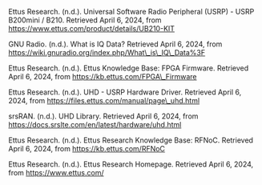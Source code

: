 Ettus Research. (n.d.). Universal Software Radio Peripheral (USRP) - USRP
B200mini / B210. Retrieved April 6, 2024, from
https://www.ettus.com/product/details/UB210-KIT

GNU Radio. (n.d.). What is IQ Data? Retrieved April 6, 2024, from
https://wiki.gnuradio.org/index.php/What\_is\_IQ\_Data%3F

Ettus Research. (n.d.). Ettus Knowledge Base: FPGA Firmware. Retrieved April 6,
2024, from https://kb.ettus.com/FPGA\_Firmware

Ettus Research. (n.d.). UHD - USRP Hardware Driver. Retrieved April 6, 2024,
from https://files.ettus.com/manual/page\_uhd.html

srsRAN. (n.d.). UHD Library. Retrieved April 6, 2024, from
https://docs.srslte.com/en/latest/hardware/uhd.html

Ettus Research. (n.d.). Ettus Research Knowledge Base: RFNoC. Retrieved April 6,
2024, from https://kb.ettus.com/RFNoC

Ettus Research. (n.d.). Ettus Research Homepage. Retrieved April 6, 2024, from
https://www.ettus.com/
